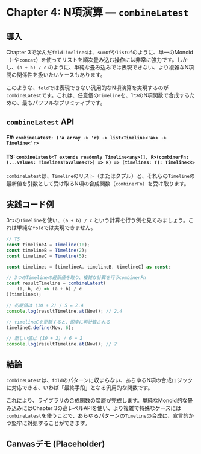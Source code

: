# Chapter 4: N項演算 — `combineLatest`

## 導入

Chapter 3で学んだ`foldTimelines`は、`sumOf`や`listOf`のように、単一のMonoid（`+`や`concat`）を使ってリストを順次畳み込む操作には非常に強力です。しかし、`(a + b) / c` のように、単純な畳み込みでは表現できない、より複雑なN項間の関係性を扱いたいケースもあります。

このような、`fold`では表現できない汎用的なN項演算を実現するのが`combineLatest`です。これは、任意個の`Timeline`を、1つのN項関数で合成するための、最もパワフルなプリミティブです。

## `combineLatest` API

#### F\#: `combineLatest: ('a array -> 'r) -> list<Timeline<'a>> -> Timeline<'r>`

#### TS: `combineLatest<T extends readonly Timeline<any>[], R>(combinerFn: (...values: TimelinesToValues<T>) => R) => (timelines: T): Timeline<R>`

`combineLatest`は、`Timeline`のリスト（またはタプル）と、それらの`Timeline`の最新値を引数として受け取るN項の合成関数（`combinerFn`）を受け取ります。

## 実践コード例

3つの`Timeline`を使い、`(a + b) / c` という計算を行う例を見てみましょう。これは単純な`fold`では実現できません。

```typescript
// TS
const timelineA = Timeline(10);
const timelineB = Timeline(2);
const timelineC = Timeline(5);

const timelines = [timelineA, timelineB, timelineC] as const;

// 3つのTimelineの最新値を取り、複雑な計算を行うcombinerFn
const resultTimeline = combineLatest(
    (a, b, c) => (a + b) / c
)(timelines);

// 初期値は (10 + 2) / 5 = 2.4
console.log(resultTimeline.at(Now)); // 2.4

// timelineCを更新すると、即座に再計算される
timelineC.define(Now, 6);

// 新しい値は (10 + 2) / 6 = 2
console.log(resultTimeline.at(Now)); // 2
```

## 結論

`combineLatest`は、`fold`のパターンに収まらない、あらゆるN項の合成ロジックに対応できる、いわば「最終手段」となる汎用的な関数です。

これにより、ライブラリの合成関数の階層が完成します。単純なMonoid的な畳み込みにはChapter 3の高レベルAPIを使い、より複雑で特殊なケースには`combineLatest`を使うことで、あらゆるパターンの`Timeline`の合成に、宣言的かつ堅牢に対処することができます。

## Canvasデモ (Placeholder)